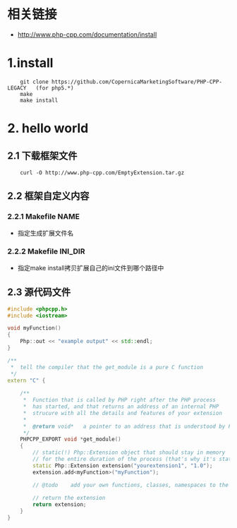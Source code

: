 # 相关链接
- http://www.php-cpp.com/documentation/install

# 1.install
```
	git clone https://github.com/CopernicaMarketingSoftware/PHP-CPP-LEGACY   (for php5.*)
	make
	make install
```

# 2. hello world
## 2.1 下载框架文件
```
	curl -O http://www.php-cpp.com/EmptyExtension.tar.gz	
```

## 2.2 框架自定义内容
### 2.2.1 Makefile NAME
- 指定生成扩展文件名

### 2.2.2 Makefile INI_DIR
- 指定make install拷贝扩展自己的ini文件到哪个路径中

## 2.3 源代码文件
```c++
#include <phpcpp.h>
#include <iostream>

void myFunction()
{
    Php::out << "example output" << std::endl;
}

/**
 *  tell the compiler that the get_module is a pure C function
 */
extern "C" {
    
    /** 
     *  Function that is called by PHP right after the PHP process
     *  has started, and that returns an address of an internal PHP
     *  strucure with all the details and features of your extension
     *
     *  @return void*   a pointer to an address that is understood by PHP
     */
    PHPCPP_EXPORT void *get_module() 
    {   
        // static(!) Php::Extension object that should stay in memory
        // for the entire duration of the process (that's why it's static)
        static Php::Extension extension("yourextension1", "1.0");
        extension.add<myFunction>("myFunction"); 

        // @todo    add your own functions, classes, namespaces to the extension
    
        // return the extension
        return extension;
    }   
}
```


